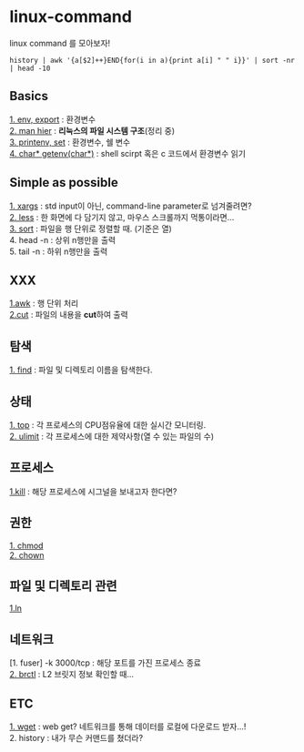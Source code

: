 # linux-command
linux command 를 모아보자!

```
history | awk '{a[$2]++}END{for(i in a){print a[i] " " i}}' | sort -nr | head -10
```


## Basics  
[1. env, export](/basics.md) : 환경변수  
[2. man hier](/basic/dir.md) : **리눅스의 파일 시스템 구조**(정리 중)      
[3. printenv, set](/basic/printenv.md) : 환경변수, 쉘 변수   
[4. char* getenv(char*)](/basic/read.md) : shell scirpt 혹은 c 코드에서 환경변수 읽기  


## Simple as possible  

[1. xargs](/commands/xargs.md) : std input이 아닌, command-line parameter로 넘겨줄려면?   
[2. less](/showing/less.md) : 한 화면에 다 담기지 않고, 마우스 스크롤까지 먹통이라면...  
[3. sort](showing/sort.md) : 파일을 행 단위로 정렬할 때. (기준은 열)  
4. head -n : 상위 n행만을 출력   
5. tail -n : 하위 n행만을 출력  

## XXX  
[1.awk](/xxx/awk) : 행 단위 처리  
[2.cut](/xxx/cut.md) : 파일의 내용을 **cut**하여 출력  

## 탐색  
[1. find](/search/find.md) : 파일 및 디렉토리 이름을 탐색한다.  

## 상태  

[1. top](/status/top.md) : 각 프로세스의 CPU점유율에 대한 실시간 모니터링.  
[2. ulimit](/status/ulimit.md) : 각 프로세스에 대한 제약사항(열 수 있는 파일의 수)  

## 프로세스  
[1.kill](/process/kill.md) : 해당 프로세스에 시그널을 보내고자 한다면?  



## 권한  
[1. chmod](/all/chmod.md.md)  
[2. chown](/all/chown.md)
## 파일 및 디렉토리 관련  
[1.ln](/ln.md)  


## 네트워크  

[1. fuser] -k 3000/tcp : 해당 포트를 가진 프로세스 종료  
[2. brctl](/all/network/brctl.md) : L2 브릿지 정보 확인할 때...  


## ETC  
[1. wget](/etc/wget.md) : web get? 네트워크를 통해 데이터를 로컬에 다운로드 받자...!  
2. history : 내가 무슨 커맨드를 쳤더라?  


